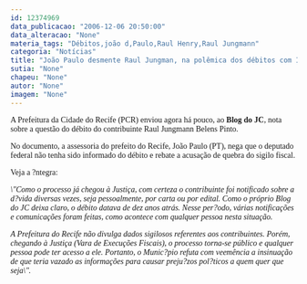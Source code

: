 ```yaml
---
id: 12374969
data_publicacao: "2006-12-06 20:50:00"
data_alteracao: "None"
materia_tags: "Débitos,joão d,Paulo,Raul Henry,Raul Jungmann"
categoria: "Notícias"
title: "João Paulo desmente Raul Jungman, na polêmica dos débitos com ISS"
sutia: "None"
chapeu: "None"
autor: "None"
imagem: "None"
---
```

<p><P><FONT face=Verdana>A Prefeitura da Cidade do Recife (PCR)&nbsp;enviou agora há pouco, ao <STRONG>Blog do JC</STRONG>,&nbsp;nota sobre a questão do débito do contribuinte Raul Jungmann Belens Pinto. </FONT></P></p>
<p><P><FONT face=Verdana>No documento, a assessoria do prefeito do Recife,&nbsp;João Paulo (PT), nega que o deputado federal não tenha sido informado do débito e rebate a acusação de quebra do sigilo fiscal. </FONT></P></p>
<p><P><FONT face=Verdana>Veja a ?ntegra:</FONT></P></p>
<p><P><FONT face=Verdana></FONT></P><I></p>
<p><P><FONT face=Verdana>\"Como o processo já chegou à Justiça, com certeza o contribuinte foi notificado sobre a d?vida diversas vezes, seja pessoalmente, por carta ou por edital. Como o próprio Blog do JC deixa claro, o débito datava de dez anos atrás. Nesse per?odo, várias notificações e comunicações foram feitas, como acontece com qualquer pessoa nesta situação.</FONT></P></p>
<p><P><FONT face=Verdana>A Prefeitura do Recife não divulga dados sigilosos referentes aos contribuintes. Porém, chegando à Justiça (Vara de Execuções Fiscais), o processo torna-se público e qualquer pessoa pode ter acesso a ele. Portanto, o Munic?pio refuta com veemência a insinuação de que teria vazado as informações para causar preju?zos pol?ticos a quem quer que seja\".</FONT></P></I> </p>
